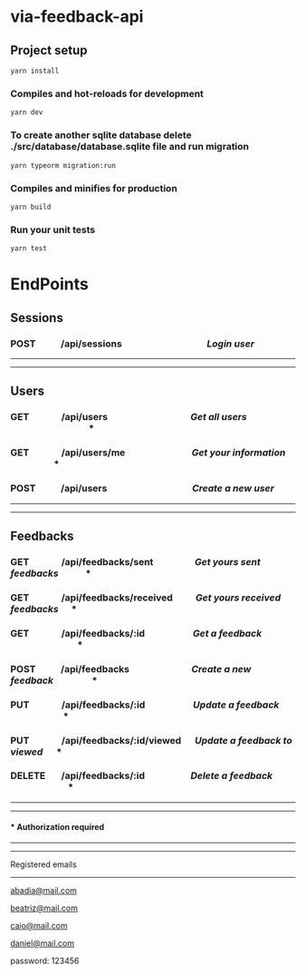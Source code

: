 # via-feedback-api

## Project setup
```
yarn install
```

### Compiles and hot-reloads for development
```
yarn dev
```

### To create another sqlite database delete ./src/database/database.sqlite file and run migration
```
yarn typeorm migration:run
```

### Compiles and minifies for production
```
yarn build
```

### Run your unit tests
```
yarn test
```

#

# EndPoints

## Sessions

### **POST** &emsp;&emsp;&nbsp; /api/sessions &emsp;&emsp;&emsp;&emsp;&emsp;&emsp;&emsp;&emsp;&nbsp;&nbsp;&nbsp; *Login user*

---
---

## Users

### **GET** &emsp;&emsp;&emsp; /api/users &emsp;&emsp;&emsp;&emsp;&emsp;&emsp;&emsp;&emsp;&nbsp;&nbsp; *Get all users* &emsp;&emsp;&emsp;&emsp;&emsp;&emsp;&emsp;&emsp;&nbsp; *

### **GET** &emsp;&emsp;&emsp; /api/users/me &emsp;&emsp;&emsp;&emsp;&emsp;&emsp;&nbsp;&nbsp;&nbsp; *Get your information* &emsp;&emsp;&emsp;&emsp;&nbsp;&nbsp; *

### **POST** &emsp;&emsp;&nbsp; /api/users &emsp;&emsp;&emsp;&emsp;&emsp;&emsp;&emsp;&emsp;&nbsp;&nbsp;&nbsp; *Create a new user*

---
---

## Feedbacks

### **GET** &emsp;&emsp;&emsp; /api/feedbacks/sent &emsp;&emsp;&emsp;&emsp; *Get yours sent feedbacks* &emsp;&emsp;&nbsp;&nbsp; *

### **GET** &emsp;&emsp;&emsp; /api/feedbacks/received &emsp;&emsp; *Get yours received feedbacks* &nbsp;&nbsp;&nbsp;&nbsp; *

### **GET** &emsp;&emsp;&emsp; /api/feedbacks/:id &emsp;&emsp;&emsp;&emsp;&nbsp;&nbsp;&nbsp; *Get a feedback* &emsp;&emsp;&emsp;&emsp;&emsp;&emsp;&emsp; *

### **POST** &emsp;&emsp;&nbsp; /api/feedbacks &emsp;&emsp;&emsp;&emsp;&emsp;&emsp;&nbsp; *Create a  new feedback* &emsp;&emsp;&emsp;&nbsp;&nbsp;&nbsp; *

### **PUT** &emsp;&emsp;&emsp; /api/feedbacks/:id &emsp;&emsp;&emsp;&emsp;&nbsp;&nbsp;&nbsp; *Update a feedback* &emsp;&emsp;&emsp;&emsp;&emsp;&nbsp;&nbsp; *

### **PUT** &emsp;&emsp;&emsp; /api/feedbacks/:id/viewed &emsp; *Update a feedback to viewed* &emsp; *

### **DELETE** &emsp;&nbsp; /api/feedbacks/:id &emsp;&emsp;&emsp;&emsp;&nbsp;&nbsp; *Delete a feedback* &emsp;&emsp;&emsp;&emsp;&emsp;&emsp; *
---
---

#### * Authorization required

---
---

Registered emails

---

abadia@mail.com

beatriz@mail.com

caio@mail.com

daniel@mail.com

password: 123456
